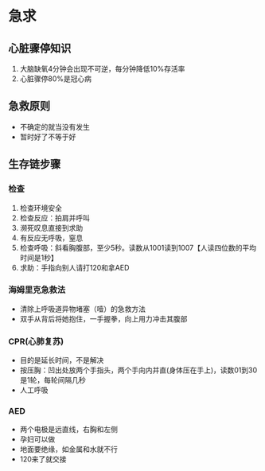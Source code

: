 # 急求

## 心脏骤停知识
1. 大脑缺氧4分钟会出现不可逆，每分钟降低10%存活率
1. 心脏骤停80%是冠心病

## 急救原则
* 不确定的就当没有发生
* 暂时好了不等于好

## 生存链步骤
### 检查
1. 检查环境安全
1. 检查反应：拍肩并呼叫
  1. 濒死叹息直接到求助
  1. 有反应无呼吸，窒息
1. 检查呼吸：斜看胸腹部，至少5秒。读数从1001读到1007【人读四位数的平均时间是1秒】
1. 求助：手指向别人请打120和拿AED

### 海姆里克急救法
* 清除上呼吸道异物堵塞（噎）的急救方法
* 双手从背后将她抱住，一手握拳，向上用力冲击其腹部

### CPR(心肺复苏)
* 目的是延长时间，不是解决
* 按压胸：凹出处放两个手指头，两个手向内并直(身体压在手上)，读数01到30是1轮，每轮间隔几秒
* 人工呼吸

### AED
* 两个电极是远直线，右胸和左侧
* 孕妇可以做
* 地面要绝缘，如金属和水就不行
* 120来了就交接
